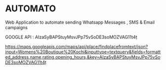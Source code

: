 # AUTOMATO
Web Application to automate sending Whatsapp Messages , SMS &amp; Email campaigns



GOOGLE API : AIzaSyBAPStuyMsvJPp75vSoDE3soMOZVAG11t4ṭ

https://maps.googleapis.com/maps/api/place/findplacefromtext/json?input=Womens%20Boutique%20Kochi&inputtype=textquery&fields=formatted_address,name,rating,opening_hours,&key=AIzaSyBAPStuyMsvJPp75vSoDE3soMOZVAG11t4ṭ